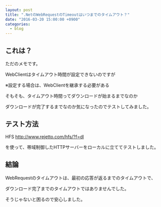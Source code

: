 ```yaml
---
layout: post
title: ".NetのWebRequestのTimeoutはいつまでのタイムアウト？"
date: "2016-03-20 15:00:00 +0900"
categories: 
  - blog
---
```

## これは？

ただのメモです。  

WebClientはタイムアウト時間が設定できないのですが  

※設定する場合は、WebClientを継承する必要がある  

そもそも、タイムアウト時間ってダウンロードが始まるまでなのか  

ダウンロードが完了するまでなのか気になったのでテストしてみました。  

## テスト方法

HFS <a href="http://www.rejetto.com/hfs/?f=dl">http://www.rejetto.com/hfs/?f=dl  

を使って、帯域制御したHTTPサーバーをローカルに立ててテストしました。  

## 結論

WebRequestのタイムアウトは、最初の応答が返るまでのタイムアウトで、  

ダウンロード完了までのタイムアウトではありませんでした。  

そうじゃないと困るので安心しました。  

